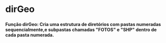 # dirGeo

###

#### Função dirGeo: Cria uma estrutura de diretórios com pastas numeradas sequencialmente,e subpastas chamadas "FOTOS" e "SHP" dentro de cada pasta numerada.
